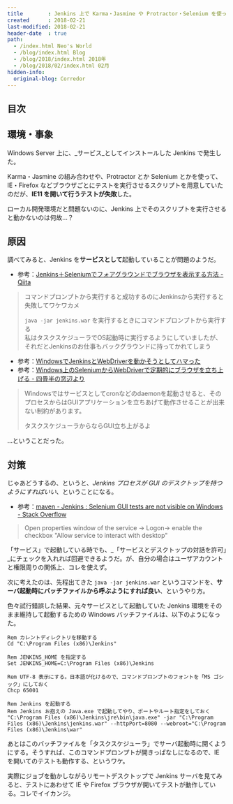 ```yaml
---
title        : Jenkins 上で Karma・Jasmine や Protractor・Selenium を使ったブラウザテストが正常に動作しない問題、こうやって対応した
created      : 2018-02-21
last-modified: 2018-02-21
header-date  : true
path:
  - /index.html Neo's World
  - /blog/index.html Blog
  - /blog/2018/index.html 2018年
  - /blog/2018/02/index.html 02月
hidden-info:
  original-blog: Corredor
---
```


## 目次

## 環境・事象

Windows Server 上に、_サービス_としてインストールした Jenkins で発生した。

Karma・Jasmine の組み合わせや、Protractor とか Selenium とかを使って、IE・Firefox などブラウザごとにテストを実行させるスクリプトを用意していたのだが、**IE11 を開いて行うテストが失敗**した。

ローカル開発環境だと問題ないのに、Jenkins 上でそのスクリプトを実行させると動かないのは何故…？

## 原因

調べてみると、Jenkins を**サービスとして**起動していることが問題のようだ。

- 参考：[Jenkins＋Seleniumでフォアグラウンドでブラウザを表示する方法 - Qiita](https://qiita.com/oh_rusty_nail/items/237a6acd2dc23aece9f0)

> コマンドプロンプトから実行すると成功するのにJenkinsから実行すると失敗してワケワカメ
> 
> `java -jar jenkins.war` を実行するときにコマンドプロンプトから実行する  
> 私はタスクスケジューラでOS起動時に実行するようにしていましたが、それだとJenkinsのお仕事もバックグラウンドに持ってかれてしまう

- 参考：[WindowsでJenkinsとWebDriverを動かそうとしてハマった](http://daipresents.com/2014/windows-webdriver/)
- 参考：[Windows上のSeleniumからWebDriverで定期的にブラウザを立ち上げる - 四畳半の窓辺より](http://asaby.hatenablog.com/entry/2013/01/23/000421)

> Windowsではサービスとしてcronなどのdaemonを起動させると、そのプロセスからはGUIアプリケーションを立ちあげて動作させることが出来ない制約があります。
> 
> タスクスケジューラからならGUI立ち上がるよ

…ということだった。

## 対策

じゃあどうするの、というと、_Jenkins プロセスが GUI のデスクトップを持つようにすればいい_、ということになる。

- 参考：[maven - Jenkins : Selenium GUI tests are not visible on Windows - Stack Overflow](https://stackoverflow.com/questions/9618774/jenkins-selenium-gui-tests-are-not-visible-on-windows)

> Open properties window of the service -> Logon-> enable the checkbox "Allow service to interact with desktop"

「サービス」で起動している時でも、_「サービスとデスクトップの対話を許可」_にチェックを入れれば回避できるようだ。が、自分の場合はユーザアカウントと権限周りの関係上、コレを使えず。

次に考えたのは、先程出てきた `java -jar jenkins.war` というコマンドを、**サーバ起動時にバッチファイルから呼ぶようにすれば良い**、というやり方。

色々試行錯誤した結果、元々サービスとして起動していた Jenkins 環境をそのまま維持して起動するための Windows バッチファイルは、以下のようになった。

```batch
Rem カレントディレクトリを移動する
Cd "C:\Program Files (x86)\Jenkins"

Rem JENKINS_HOME を指定する
Set JENKINS_HOME=C:\Program Files (x86)\Jenkins

Rem UTF-8 表示にする。日本語が化けるので、コマンドプロンプトのフォントを「MS ゴシック」にしておく
Chcp 65001

Rem Jenkins を起動する
Rem Jenkins お抱えの Java.exe で起動してやり、ポートやルート指定をしておく
"C:\Program Files (x86)\Jenkins\jre\bin\java.exe" -jar "C:\Program Files (x86)\Jenkins\jenkins.war" --httpPort=8080 --webroot="C:\Program Files (x86)\Jenkins\war"
```

あとはこのバッチファイルを「タスクスケジューラ」でサーバ起動時に開くようにする。そうすれば、このコマンドプロンプトが開きっぱなしになるので、IE を開いてのテストも動作する、というワケ。

実際にジョブを動かしながらリモートデスクトップで Jenkins サーバを見てみると、テストにあわせて IE や Firefox ブラウザが開いてテストが動作している。コレでイイカンジ。
